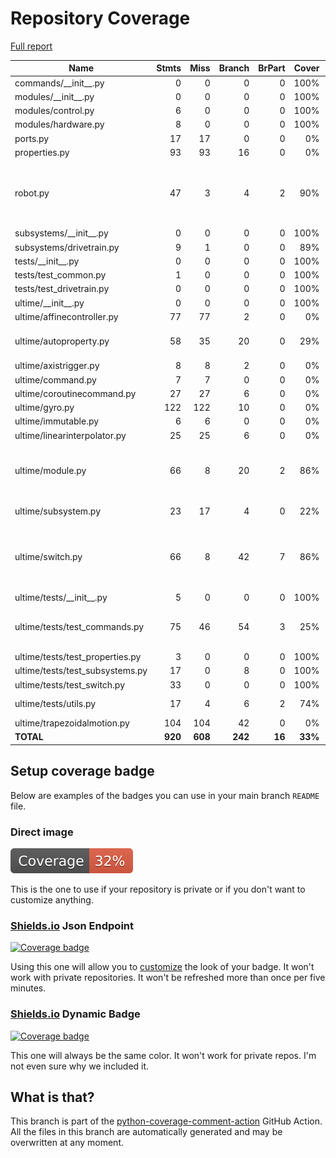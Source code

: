 # Repository Coverage

[Full report](https://htmlpreview.github.io/?https://github.com/Ultime5528/FRC2025/blob/python-coverage-comment-action-data/htmlcov/index.html)

| Name                             |    Stmts |     Miss |   Branch |   BrPart |   Cover |   Missing |
|--------------------------------- | -------: | -------: | -------: | -------: | ------: | --------: |
| commands/\_\_init\_\_.py         |        0 |        0 |        0 |        0 |    100% |           |
| modules/\_\_init\_\_.py          |        0 |        0 |        0 |        0 |    100% |           |
| modules/control.py               |        6 |        0 |        0 |        0 |    100% |           |
| modules/hardware.py              |        8 |        0 |        0 |        0 |    100% |           |
| ports.py                         |       17 |       17 |        0 |        0 |      0% |      1-35 |
| properties.py                    |       93 |       93 |       16 |        0 |      0% |     1-179 |
| robot.py                         |       47 |        3 |        4 |        2 |     90% |25->exit, 31->exit, 62, 65, 68 |
| subsystems/\_\_init\_\_.py       |        0 |        0 |        0 |        0 |    100% |           |
| subsystems/drivetrain.py         |        9 |        1 |        0 |        0 |     89% |        14 |
| tests/\_\_init\_\_.py            |        0 |        0 |        0 |        0 |    100% |           |
| tests/test\_common.py            |        1 |        0 |        0 |        0 |    100% |           |
| tests/test\_drivetrain.py        |        0 |        0 |        0 |        0 |    100% |           |
| ultime/\_\_init\_\_.py           |        0 |        0 |        0 |        0 |    100% |           |
| ultime/affinecontroller.py       |       77 |       77 |        2 |        0 |      0% |     1-122 |
| ultime/autoproperty.py           |       58 |       35 |       20 |        0 |     29% |33-35, 39, 50-102 |
| ultime/axistrigger.py            |        8 |        8 |        2 |        0 |      0% |      1-16 |
| ultime/command.py                |        7 |        7 |        0 |        0 |      0% |      1-11 |
| ultime/coroutinecommand.py       |       27 |       27 |        6 |        0 |      0% |      1-41 |
| ultime/gyro.py                   |      122 |      122 |       10 |        0 |      0% |     1-181 |
| ultime/immutable.py              |        6 |        6 |        0 |        0 |      0% |       1-8 |
| ultime/linearinterpolator.py     |       25 |       25 |        6 |        0 |      0% |      1-36 |
| ultime/module.py                 |       66 |        8 |       20 |        2 |     86% |51, 54, 57, 71, 96-97, 103-104 |
| ultime/subsystem.py              |       23 |       17 |        4 |        0 |     22% | 10, 13-34 |
| ultime/switch.py                 |       66 |        8 |       42 |        7 |     86% |29->exit, 41, 53, 57, 67, 71, 81, 84, 87 |
| ultime/tests/\_\_init\_\_.py     |        5 |        0 |        0 |        0 |    100% |           |
| ultime/tests/test\_commands.py   |       75 |       46 |       54 |        3 |     25% |21-27, 32, 37-40, 47-107 |
| ultime/tests/test\_properties.py |        3 |        0 |        0 |        0 |    100% |           |
| ultime/tests/test\_subsystems.py |       17 |        0 |        8 |        0 |    100% |           |
| ultime/tests/test\_switch.py     |       33 |        0 |        0 |        0 |    100% |           |
| ultime/tests/utils.py            |       17 |        4 |        6 |        2 |     74% |15, 21-22, 24 |
| ultime/trapezoidalmotion.py      |      104 |      104 |       42 |        0 |      0% |     1-203 |
|                        **TOTAL** |  **920** |  **608** |  **242** |   **16** | **33%** |           |


## Setup coverage badge

Below are examples of the badges you can use in your main branch `README` file.

### Direct image

[![Coverage badge](https://raw.githubusercontent.com/Ultime5528/FRC2025/python-coverage-comment-action-data/badge.svg)](https://htmlpreview.github.io/?https://github.com/Ultime5528/FRC2025/blob/python-coverage-comment-action-data/htmlcov/index.html)

This is the one to use if your repository is private or if you don't want to customize anything.

### [Shields.io](https://shields.io) Json Endpoint

[![Coverage badge](https://img.shields.io/endpoint?url=https://raw.githubusercontent.com/Ultime5528/FRC2025/python-coverage-comment-action-data/endpoint.json)](https://htmlpreview.github.io/?https://github.com/Ultime5528/FRC2025/blob/python-coverage-comment-action-data/htmlcov/index.html)

Using this one will allow you to [customize](https://shields.io/endpoint) the look of your badge.
It won't work with private repositories. It won't be refreshed more than once per five minutes.

### [Shields.io](https://shields.io) Dynamic Badge

[![Coverage badge](https://img.shields.io/badge/dynamic/json?color=brightgreen&label=coverage&query=%24.message&url=https%3A%2F%2Fraw.githubusercontent.com%2FUltime5528%2FFRC2025%2Fpython-coverage-comment-action-data%2Fendpoint.json)](https://htmlpreview.github.io/?https://github.com/Ultime5528/FRC2025/blob/python-coverage-comment-action-data/htmlcov/index.html)

This one will always be the same color. It won't work for private repos. I'm not even sure why we included it.

## What is that?

This branch is part of the
[python-coverage-comment-action](https://github.com/marketplace/actions/python-coverage-comment)
GitHub Action. All the files in this branch are automatically generated and may be
overwritten at any moment.